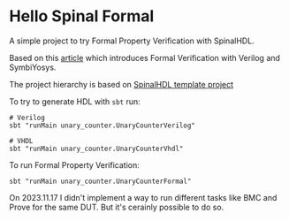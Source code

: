 # Hello Spinal Formal

A simple project to try Formal Property Verification with SpinalHDL.

Based on this [article](https://fpga-systems.ru/formal-verification-with-symbiyosys) which introduces Formal 
Verification with Verilog and SymbiYosys.

The project hierarchy is based on [SpinalHDL template project](https://github.com/SpinalHDL/SpinalTemplateSbt)

To try to generate HDL with `sbt` run:

```
# Verilog
sbt "runMain unary_counter.UnaryCounterVerilog"

# VHDL
sbt "runMain unary_counter.UnaryCounterVhdl"

```

To run Formal Property Verification:

```
sbt "runMain unary_counter.UnaryCounterFormal"

```

On 2023.11.17 I didn't implement a way to run different tasks like BMC and Prove for the same DUT. But it's
cerainly possible to do so.
